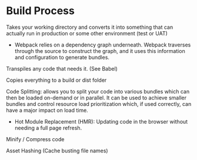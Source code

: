 # Build Process

Takes your working directory and converts it into something that can actually run in production or some other environment (test or UAT)

- Webpack relies on a dependency graph underneath. Webpack traverses through the source to construct the graph, and it uses this information and configuration to generate bundles.

Transpiles any code that needs it. (See Babel)

Copies everything to a build or dist folder

Code Splitting: allows you to split your code into various bundles which can then be loaded on-demand or in parallel. It can be used to achieve smaller bundles and control resource load prioritization which, if used correctly, can have a major impact on load time.

- Hot Module Replacement (HMR): Updating code in the browser without needing a full page refresh.

Minify / Compress code

Asset Hashing (Cache busting file names)